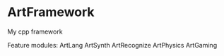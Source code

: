 # ArtFramework
My cpp framework


Feature modules:
ArtLang
ArtSynth
ArtRecognize
ArtPhysics
ArtGaming
